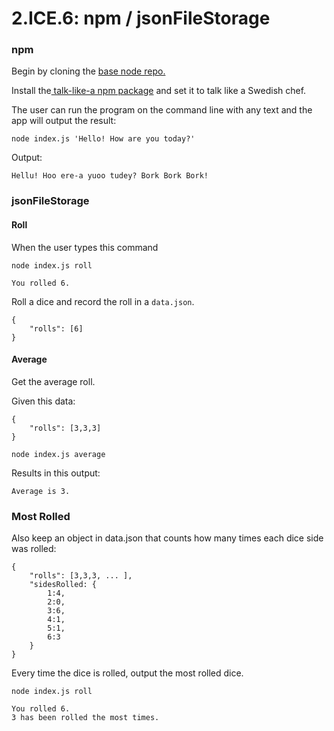 # 2.ICE.6: npm / jsonFileStorage

### npm

Begin by cloning the [base node repo.](https://github.com/rocketacademy/base-node-swe1)

Install the[ talk-like-a npm package](https://www.npmjs.com/package/talk-like-a) and set it to talk like a Swedish chef.

The user can run the program on the command line with any text and the app will output the result:

```text
node index.js 'Hello! How are you today?'
```

Output:

```text
Hellu! Hoo ere-a yuoo tudey? Bork Bork Bork!
```

### jsonFileStorage

#### Roll

When the user types this command

```text
node index.js roll
```

```text
You rolled 6.
```

Roll a dice and record the roll in a `data.json`.

```text
{
    "rolls": [6]
}
```

#### Average

Get the average roll.

Given this data:

```text
{
    "rolls": [3,3,3]
}
```

```text
node index.js average
```

Results in this output:

```text
Average is 3.
```

### Most Rolled

Also keep an object in data.json that counts how many times each dice side was rolled:

```text
{
    "rolls": [3,3,3, ... ],
    "sidesRolled: {
        1:4,
        2:0,
        3:6,
        4:1,
        5:1,
        6:3
    }
}
```

Every time the dice is rolled, output the most rolled dice.

```text
node index.js roll
```

```text
You rolled 6.
3 has been rolled the most times.
```

